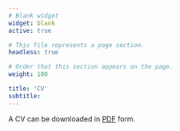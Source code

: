 ```yaml
---
# Blank widget
widget: blank
active: true

# This file represents a page section.
headless: true

# Order that this section appears on the page.
weight: 100

title: 'CV'
subtitle:
---
```


A CV can be downloaded in [PDF]("/cv/cv_fergusoncradler.pdf") form.